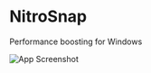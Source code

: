 # NitroSnap

Performance boosting for Windows

![App Screenshot](https://github.com/RoodyCode/preview.png)
